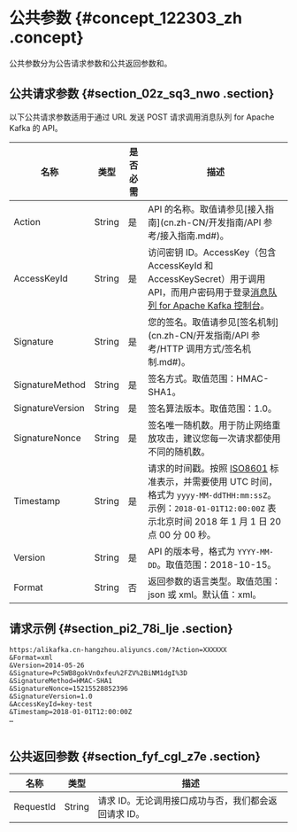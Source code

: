 # 公共参数 {#concept_122303_zh .concept}

公共参数分为公告请求参数和公共返回参数和。

## 公共请求参数 {#section_02z_sq3_nwo .section}

以下公共请求参数适用于通过 URL 发送 POST 请求调用消息队列 for Apache Kafka 的 API。

|名称|类型|是否必需|描述|
|--|--|----|--|
|Action|String|是|API 的名称。取值请参见[接入指南](cn.zh-CN/开发指南/API 参考/接入指南.md#)。|
|AccessKeyId|String|是|访问密钥 ID。AccessKey（包含 AccessKeyId 和 AccessKeySecret）用于调用 API，而用户密码用于登录[消息队列 for Apache Kafka 控制台](https://kafka.console.aliyun.com)。|
|Signature|String|是|您的签名。取值请参见[签名机制](cn.zh-CN/开发指南/API 参考/HTTP 调用方式/签名机制.md#)。|
|SignatureMethod|String|是|签名方式。取值范围：HMAC-SHA1。|
|SignatureVersion|String|是|签名算法版本。取值范围：1.0。|
|SignatureNonce|String|是|签名唯一随机数。用于防止网络重放攻击，建议您每一次请求都使用不同的随机数。|
|Timestamp|String|是|请求的时间戳。按照 [ISO8601](../../../../../cn.zh-CN/API参考/附录/时间格式.md#) 标准表示，并需要使用 UTC 时间，格式为 `yyyy-MM-ddTHH:mm:ssZ`。示例：`2018-01-01T12:00:00Z` 表示北京时间 2018 年 1 月 1 日 20 点 00 分 00 秒。|
|Version|String|是|API 的版本号，格式为 `YYYY-MM-DD`。取值范围：2018-10-15。|
|Format|String|否|返回参数的语言类型。取值范围：json 或 xml。默认值：xml。|

## 请求示例 {#section_pi2_78i_lje .section}

``` {#codeblock_tsl_kmx_qv9 .language-java}
https:/alikafka.cn-hangzhou.aliyuncs.com/?Action=XXXXXX
&Format=xml
&Version=2014-05-26
&Signature=Pc5WB8gokVn0xfeu%2FZV%2BiNM1dgI%3D
&SignatureMethod=HMAC-SHA1
&SignatureNonce=15215528852396
&SignatureVersion=1.0
&AccessKeyId=key-test
&Timestamp=2018-01-01T12:00:00Z
…
			
```

## 公共返回参数 {#section_fyf_cgl_z7e .section}

|名称|类型|描述|
|--|--|--|
|RequestId|String|请求 ID。无论调用接口成功与否，我们都会返回请求 ID。|

